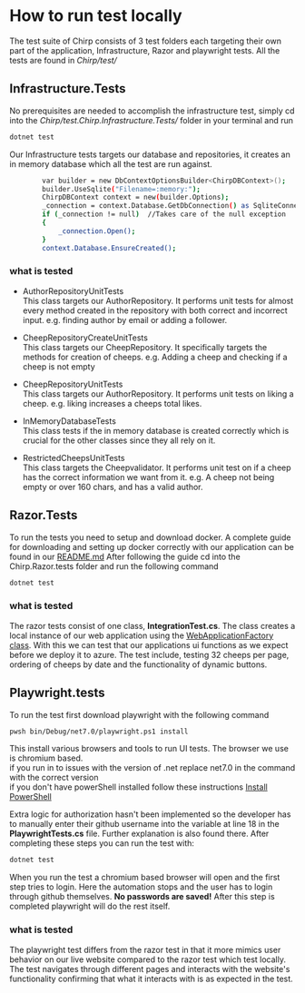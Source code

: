 # How to run test locally
The test suite of Chirp consists of 3 test folders each targeting their own part of the application, Infrastructure, Razor and playwright tests. All the tests are found in *Chirp/test/*

## Infrastructure.Tests
No prerequisites are needed to accomplish the infrastructure test, simply cd into the *Chirp/test.Chirp.Infrastructure.Tests/* folder in your terminal and
run 
  ```bash
  dotnet test
  ```
Our Infrastructure tests targets our database and repositories, it creates an in memory database which all the test are run against.
```bash
        var builder = new DbContextOptionsBuilder<ChirpDBContext>();
        builder.UseSqlite("Filename=:memory:");
        ChirpDBContext context = new(builder.Options);
        _connection = context.Database.GetDbConnection() as SqliteConnection;
        if (_connection != null)  //Takes care of the null exception
        {
            _connection.Open();
        }
        context.Database.EnsureCreated();
```
### what is tested
- AuthorRepositoryUnitTests
<br> This class targets our AuthorRepository. It performs unit tests for almost every method created in the repository with both correct and incorrect input. e.g. finding author by email or adding a follower.

- CheepRepositoryCreateUnitTests
<br> This class targets our CheepRepository. It specifically targets the methods for creation of cheeps. e.g. Adding a cheep and checking if a cheep is not empty

- CheepRepositoryUnitTests
<br> This class targets our AuthorRepository. It performs unit tests on liking a cheep. e.g. liking increases a cheeps total likes.

- InMemoryDatabaseTests
<br> This class tests if the in memory database is created correctly which is crucial for the other classes since they all rely on it.

- RestrictedCheepsUnitTests
<br> This class targets the Cheepvalidator. It performs unit test on if a cheep has the correct information we want from it. e.g. A cheep not being empty or over 160 chars, and has a valid author.


## Razor.Tests
To run the tests you need to setup and download docker. A complete guide for downloading and setting up docker correctly with our application can be found in our [README.md](..\README.md)
After following the guide cd into the Chirp.Razor.tests folder and run the following command
```bash
dotnet test
```
### what is tested
The razor tests consist of one class, **IntegrationTest.cs**. The class creates a local instance of our web application using the [WebApplicationFactory class](https://learn.microsoft.com/en-us/dotnet/api/microsoft.aspnetcore.mvc.testing.webapplicationfactory-1?view=aspnetcore-8.0). With this we can test that our applications ui functions as we expect before we deploy it to azure. The test include, testing 32 cheeps per page, ordering of cheeps by date and the functionality of dynamic buttons.

## Playwright.tests
To run the test first download playwright with the following command

  ```bash
  pwsh bin/Debug/net7.0/playwright.ps1 install
  ```
This install various browsers and tools to run UI tests. The browser we use is chromium based.
<br>
if you run in to issues with the version of .net replace net7.0 in the command with the correct version
<br>
if you don't have powerShell installed follow these instructions
[Install PowerShell](https://learn.microsoft.com/en-us/powershell/scripting/install/installing-powershell?view=powershell-7.4)

Extra logic for authorization hasn't been implemented so the developer has to manually enter their github username into the variable at line 18 in the **PlaywrightTests.cs** file. Further explanation is also found there. After completing these steps you can run the test with: 
```bash 
dotnet test 
  ```
When you run the test a chromium based browser will open and the first step tries to login. Here the automation stops and the user has to login through github themselves. **No passwords are saved!** After this step is completed playwright will do the rest itself.

### what is tested
The playwright test differs from the razor test in that it more mimics user behavior on our live website compared to the razor test which test locally. The test navigates through different pages and interacts with the website's functionality confirming that what it interacts with is as expected in the test. 
